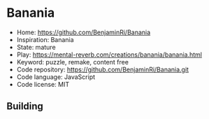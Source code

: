 # Banania

- Home: https://github.com/BenjaminRi/Banania
- Inspiration: Banania
- State: mature
- Play: https://mental-reverb.com/creations/banania/banania.html
- Keyword: puzzle, remake, content free
- Code repository: https://github.com/BenjaminRi/Banania.git
- Code language: JavaScript
- Code license: MIT

## Building
